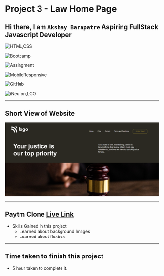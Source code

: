 # Project 3 - Law Home Page

## Hi there, I am `Akshay Barapatre` Aspiring FullStack Javascript Developer   

![HTML,CSS](https://img.shields.io/badge/HTML-CSS-green)

![Bootcamp](https://img.shields.io/badge/Bootcampt-.-success)

![Assingment](https://img.shields.io/badge/Assingment-.-blueviolet)

![MobileResponsive](https://img.shields.io/badge/Mobile-Responsive-critical)

![GitHub](https://img.shields.io/badge/GIT-HUB-sucess)

![iNeuron,LCO](https://img.shields.io/badge/iNeuron-LCO-red)


---

## Short View of Website
![Desktop](./screenshot/03Project.png)

---

 
## Paytm Clone [Live Link]([https://paytm-clone-by-akshay-barapatre.netlify.app/](https://law-landing-home-page.netlify.app/))

-   Skills Gained in this project
    -  Learned about background Images
    -  Learned about flexbox

---

## Time taken to finish this project

-   5 hour taken to complete it.


